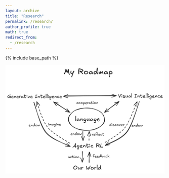 ```yaml
---
layout: archive
title: "Research"
permalink: /research/
author_profile: true
math: true
redirect_from:
  - /research
---
```


{% include base_path %}

![roadmap](../images/roadmap.png)